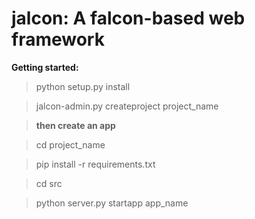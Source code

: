 
**jalcon**: A falcon-based web framework
=======

**Getting started:**

> python setup.py install

> jalcon-admin.py createproject project_name

> **then create an app**

> cd project_name

> pip install -r requirements.txt

> cd src

> python server.py startapp app_name
